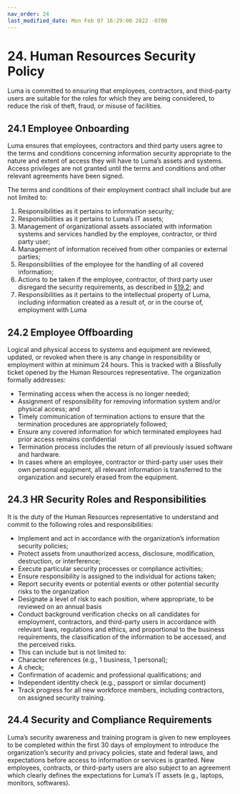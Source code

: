 ```yaml
---
nav_order: 24
last_modified_date: Mon Feb 07 16:29:00 2022 -0700
---
```



# 24. Human Resources Security Policy

Luma is committed to ensuring that employees, contractors, and third-party users are suitable for the roles for which they are being considered, to reduce the risk of theft, fraud, or misuse of facilities. 



## 24.1 Employee Onboarding

Luma ensures that employees, contractors and third party users agree to the terms and conditions concerning information security appropriate to the nature and extent of access they will have to Luma’s assets and systems. Access privileges are not granted until the terms and conditions and other relevant agreements have been signed.

The terms and conditions of their employment contract shall include but are not limited to:

1. Responsibilities as it pertains to information security;
1. Responsibilities as it pertains to Luma’s IT assets;
1. Management of organizational assets associated with information systems and services handled by the employee, contractor, or third party user;
1. Management of information received from other companies or external parties;
1. Responsibilities of the employee for the handling of all covered information;
1. Actions to be taken if the employee, contractor, of third party user disregard the security requirements, as described in [§19.2](#192-employees-policies); and
1. Responsibilities as it pertains to the intellectual property of Luma, including information created as a result of, or in the course of, employment with Luma



## 24.2 Employee Offboarding

Logical and physical access to systems and equipment are reviewed, updated, or revoked when there is any change in responsibility or employment within at minimum 24 hours. This is tracked with a Blissfully ticket opened by the Human Resources representative. 
The organization formally addresses:
* Terminating access when the access is no longer needed;
* Assignment of responsibility for removing information system and/or physical access; and
* Timely communication of termination actions to ensure that the termination procedures are appropriately followed;
* Ensure any covered information for which terminated employees had prior access remains confidential
* Termination process includes the return of all previously issued software and hardware.
* In cases where an employee, contractor or third-party user uses their own personal equipment, all relevant information is transferred to the organization and securely erased from the equipment.


## 24.3 HR Security Roles and Responsibilities

It is the duty of the Human Resources representative to understand and commit to the following roles and responsibilities:

* Implement and act in accordance with the organization’s information security policies;
* Protect assets from unauthorized access, disclosure, modification, destruction, or interference;
* Execute particular security processes or compliance activities;
* Ensure responsibility is assigned to the individual for actions taken; 
* Report security events or potential events or other potential security risks to the organization
* Designate a level of risk to each position, where appropriate, to be reviewed on an annual basis
* Conduct background verification checks on all candidates for employment, contractors, and third-party users in accordance with relevant laws, regulations and ethics, and proportional to the business requirements, the classification of the information to be accessed, and the perceived risks. 
* This can include but is not limited to:
* Character references (e.g., 1 business, 1 personal);
* A check;
* Confirmation of academic and professional qualifications; and
* Independent identity check (e.g., passport or similar document) 
* Track progress for all new workforce members, including contractors, on assigned security training.



## 24.4 Security and Compliance Requirements

Luma’s security awareness and training program is given to new employees to be completed within the first 30 days of employment to introduce the organization’s security and privacy policies, state and federal laws, and expectations before access to information or services is granted. New employees, contracts, or third-party users are also subject to an agreement which clearly defines the expectations for Luma’s IT assets (e.g., laptops, monitors, softwares).
